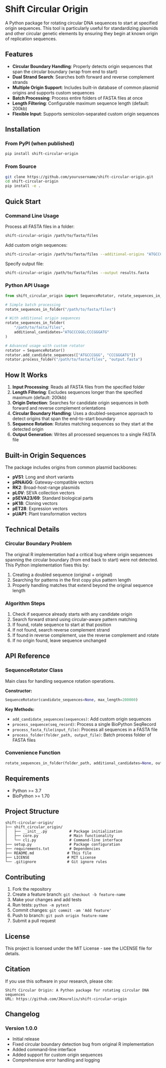 # Shift Circular Origin

A Python package for rotating circular DNA sequences to start at specified origin sequences. This tool is particularly useful for standardizing plasmids and other circular genetic elements by ensuring they begin at known origin of replication sequences.

## Features

- **Circular Boundary Handling**: Properly detects origin sequences that span the circular boundary (wrap from end to start)
- **Dual Strand Search**: Searches both forward and reverse complement strands
- **Multiple Origin Support**: Includes built-in database of common plasmid origins and supports custom sequences
- **Batch Processing**: Process entire folders of FASTA files at once
- **Length Filtering**: Configurable maximum sequence length (default: 200kb)
- **Flexible Input**: Supports semicolon-separated custom origin sequences

## Installation

### From PyPI (when published)
```bash
pip install shift-circular-origin
```

### From Source
```bash
git clone https://github.com/yourusername/shift-circular-origin.git
cd shift-circular-origin
pip install -e .
```

## Quick Start

### Command Line Usage

Process all FASTA files in a folder:
```bash
shift-circular-origin /path/to/fasta/files
```

Add custom origin sequences:
```bash
shift-circular-origin /path/to/fasta/files --additional-origins "ATGCCCGGG;CCCGGGATG"
```

Specify output file:
```bash
shift-circular-origin /path/to/fasta/files --output results.fasta
```

### Python API Usage

```python
from shift_circular_origin import SequenceRotator, rotate_sequences_in_folder

# Simple batch processing
rotate_sequences_in_folder("/path/to/fasta/files")

# With additional origin sequences
rotate_sequences_in_folder(
    "/path/to/fasta/files", 
    additional_candidates="ATGCCCGGG;CCCGGGATG"
)

# Advanced usage with custom rotator
rotator = SequenceRotator()
rotator.add_candidate_sequences(["ATGCCCGGG", "CCCGGGATG"])
rotator.process_folder("/path/to/fasta/files", "output.fasta")
```

## How It Works

1. **Input Processing**: Reads all FASTA files from the specified folder
2. **Length Filtering**: Excludes sequences longer than the specified maximum (default: 200kb)
3. **Origin Detection**: Searches for candidate origin sequences in both forward and reverse complement orientations
4. **Circular Boundary Handling**: Uses a doubled-sequence approach to detect origins that span the end-to-start boundary
5. **Sequence Rotation**: Rotates matching sequences so they start at the detected origin
6. **Output Generation**: Writes all processed sequences to a single FASTA file

## Built-in Origin Sequences

The package includes origins from common plasmid backbones:

- **pVS1**: Long and short variants
- **pRNAiGG**: Gateway-compatible vectors
- **RK2**: Broad-host-range plasmids
- **pL0V**: SEVA collection vectors
- **pSEVA23/69**: Standard biological parts
- **pK18**: Cloning vectors
- **pET28**: Expression vectors
- **pUAP1**: Plant transformation vectors

## Technical Details

### Circular Boundary Problem

The original R implementation had a critical bug where origin sequences spanning the circular boundary (from end back to start) were not detected. This Python implementation fixes this by:

1. Creating a doubled sequence (original + original)
2. Searching for patterns in the first copy plus pattern length
3. Properly handling matches that extend beyond the original sequence length

### Algorithm Steps

1. Check if sequence already starts with any candidate origin
2. Search forward strand using circular-aware pattern matching
3. If found, rotate sequence to start at that position
4. If not found, search reverse complement strand
5. If found in reverse complement, use the reverse complement and rotate
6. If no origin found, leave sequence unchanged

## API Reference

### SequenceRotator Class

Main class for handling sequence rotation operations.

**Constructor:**
```python
SequenceRotator(candidate_sequences=None, max_length=200000)
```

**Key Methods:**
- `add_candidate_sequences(sequences)`: Add custom origin sequences
- `process_sequence(seq_record)`: Process a single BioPython SeqRecord
- `process_fasta_file(input_file)`: Process all sequences in a FASTA file
- `process_folder(folder_path, output_file)`: Batch process folder of FASTA files

### Convenience Function

```python
rotate_sequences_in_folder(folder_path, additional_candidates=None, output_file=None, max_length=200000)
```

## Requirements

- Python >= 3.7
- BioPython >= 1.70

## Project Structure

```
shift-circular-origin/
├── shift_circular_origin/
│   ├── __init__.py          # Package initialization
│   ├── core.py              # Main functionality
│   └── cli.py               # Command-line interface
├── setup.py                 # Package configuration
├── requirements.txt         # Dependencies
├── README.md               # This file
├── LICENSE                 # MIT License
└── .gitignore              # Git ignore rules
```

## Contributing

1. Fork the repository
2. Create a feature branch: `git checkout -b feature-name`
3. Make your changes and add tests
4. Run tests: `python -m pytest`
5. Commit changes: `git commit -am 'Add feature'`
6. Push to branch: `git push origin feature-name`
7. Submit a pull request

## License

This project is licensed under the MIT License - see the LICENSE file for details.

## Citation

If you use this software in your research, please cite:

```
Shift Circular Origin: A Python package for rotating circular DNA sequences
URL: https://github.com/JKourelis/shift-circular-origin
```

## Changelog

### Version 1.0.0
- Initial release
- Fixed circular boundary detection bug from original R implementation
- Added command-line interface
- Added support for custom origin sequences
- Comprehensive error handling and logging